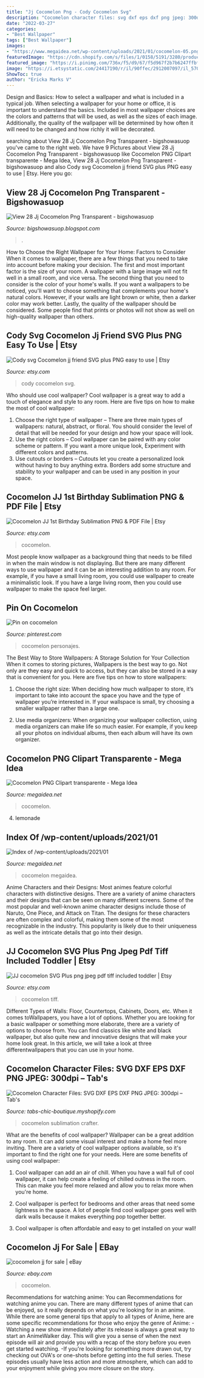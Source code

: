 ```yaml
---
title: "Jj Cocomelon Png - Cody Cocomelon Svg"
description: "Cocomelon character files: svg dxf eps dxf png jpeg: 300dpi – tab&#039;s"
date: "2022-03-27"
categories:
- "Best Wallpaper"
tags: ["Best Wallpaper"]
images:
- "https://www.megaidea.net/wp-content/uploads/2021/01/cocomelon-05.png"
featuredImage: "https://cdn.shopify.com/s/files/1/0158/5191/3280/products/CocoMelonJJwithBackground_250x250@2x.jpg?v=1605138329"
featured_image: "https://i.pinimg.com/736x/f5/d9/67/f5d967f2b7b6247ffbfaae6a167b0545.jpg"
image: "https://i.etsystatic.com/24417190/r/il/90ffec/2912007097/il_570xN.2912007097_i4r7.jpg"
ShowToc: true
author: "Ericka Marks V"
---
```



Design and Basics: How to select a wallpaper and what is included in a typical job.
When selecting a wallpaper for your home or office, it is important to understand the basics. Included in most wallpaper choices are the colors and patterns that will be used, as well as the sizes of each image. Additionally, the quality of the wallpaper will be determined by how often it will need to be changed and how richly it will be decorated.

	

		
searching about View 28 Jj Cocomelon Png Transparent - bigshowasuop you've came to the right web. We have 9 Pictures about View 28 Jj Cocomelon Png Transparent - bigshowasuop like Cocomelon PNG Clipart transparente - Mega Idea, View 28 Jj Cocomelon Png Transparent - bigshowasuop and also Cody svg Cocomelon jj friend SVG plus PNG easy to use | Etsy. Here you go:
		
    
## View 28 Jj Cocomelon Png Transparent - Bigshowasuop

<img loading=lazy src="https://lh6.googleusercontent.com/proxy/ff9HagZpZJaHmsrxBFXA3H79P4jAcqzrJNplMpnWm6QBSyGPadZz8cyfWczTaC07ERLjXyu55CS45lrAZ6qjAhCjErI=w1200-h630-n-k-no-nu" onerror="this.onerror=null;this.src='https://tse4.mm.bing.net/th?id=OIP.QCwb56VsO36uwsGTl7Om9gHaFj&amp;pid=15.1';" alt="View 28 Jj Cocomelon Png Transparent - bigshowasuop">

_Source: bigshowasuop.blogspot.com_

>. 

	

How to Choose the Right Wallpaper for Your Home: Factors to Consider
When it comes to wallpaper, there are a few things that you need to take into account before making your decision. The first and most important factor is the size of your room. A wallpaper with a large image will not fit well in a small room, and vice versa. 
The second thing that you need to consider is the color of your home's walls. If you want a wallpapers to be noticed, you'll want to choose something that complements your home's natural colors. However, if your walls are light brown or white, then a darker color may work better. 
Lastly, the quality of the wallpaper should be considered. Some people find that prints or photos will not show as well on high-quality wallpaper than others.

    
## Cody Svg Cocomelon Jj Friend SVG Plus PNG Easy To Use | Etsy

<img loading=lazy src="https://i.etsystatic.com/24417190/r/il/90ffec/2912007097/il_570xN.2912007097_i4r7.jpg" onerror="this.onerror=null;this.src='https://tse1.mm.bing.net/th?id=OIP.5Fb1GRBG0djPqU4pKKHICQHaFj&amp;pid=15.1';" alt="Cody svg Cocomelon jj friend SVG plus PNG easy to use | Etsy">

_Source: etsy.com_

>cody cocomelon svg. 

	

Who should use cool wallpaper?
Cool wallpaper is a great way to add a touch of elegance and style to any room. Here are five tips on how to make the most of cool wallpaper: 
1) Choose the right type of wallpaper – There are three main types of wallpapers: natural, abstract, or floral. You should consider the level of detail that will be needed for your design and how your space will look. 
2) Use the right colors – Cool wallpaper can be paired with any color scheme or pattern. If you want a more unique look, Experiment with different colors and patterns. 
3) Use cutouts or borders – Cutouts let you create a personalized look without having to buy anything extra. Borders add some structure and stability to your wallpaper and can be used in any position in your space.

    
## Cocomelon JJ 1st Birthday Sublimation PNG &amp; PDF File | Etsy

<img loading=lazy src="https://i.etsystatic.com/21519127/r/il/c41cd8/3246376782/il_fullxfull.3246376782_kejw.jpg" onerror="this.onerror=null;this.src='https://tse1.mm.bing.net/th?id=OIP.cmgXqukHCSEhMcQJFZW1QgHaFu&amp;pid=15.1';" alt="Cocomelon JJ 1st Birthday Sublimation PNG &amp; PDF File | Etsy">

_Source: etsy.com_

>cocomelon. 

	

Most people know wallpaper as a background thing that needs to be filled in when the main window is not displaying. But there are many different ways to use wallpaper and it can be an interesting addition to any room. For example, if you have a small living room, you could use wallpaper to create a minimalistic look. If you have a large living room, then you could use wallpaper to make the space feel larger.

    
## Pin On Cocomelon

<img loading=lazy src="https://i.pinimg.com/736x/f5/d9/67/f5d967f2b7b6247ffbfaae6a167b0545.jpg" onerror="this.onerror=null;this.src='https://tse2.mm.bing.net/th?id=OIP.EYjNy82RzapVZy55JezV6QHaHa&amp;pid=15.1';" alt="Pin on cocomelon">

_Source: pinterest.com_

>cocomelon personajes. 

	

The Best Way to Store Wallpapers: A Storage Solution for Your Collection
When it comes to storing pictures, Wallpapers is the best way to go. Not only are they easy and quick to access, but they can also be stored in a way that is convenient for you. Here are five tips on how to store wallpapers:
1) Choose the right size: When deciding how much wallpaper to store, it’s important to take into account the space you have and the type of wallpaper you’re interested in. If your wallspace is small, try choosing a smaller wallpaper rather than a large one.

2) Use media organizers: When organizing your wallpaper collection, using media organizers can make life so much easier. For example, if you keep all your photos on individual albums, then each album will have its own organizer.

    
## Cocomelon PNG Clipart Transparente - Mega Idea

<img loading=lazy src="https://www.megaidea.net/wp-content/uploads/2021/01/cocomelon-05.png" onerror="this.onerror=null;this.src='https://tse3.mm.bing.net/th?id=OIP.oS1Q9oMJiS6wXuT9PEjZnwHaI3&amp;pid=15.1';" alt="Cocomelon PNG Clipart transparente - Mega Idea">

_Source: megaidea.net_

>cocomelon. 

	

4. lemonade 

    
## Index Of /wp-content/uploads/2021/01

<img loading=lazy src="https://www.megaidea.net/wp-content/uploads/2021/01/JJ-cocomelon-05-473x438.png" onerror="this.onerror=null;this.src='https://tse2.mm.bing.net/th?id=OIP.66mdL-Njf5e__6sB_JXGLwAAAA&amp;pid=15.1';" alt="Index of /wp-content/uploads/2021/01">

_Source: megaidea.net_

>cocomelon megaidea. 

	

Anime Characters and their Designs: Most animes feature colorful characters with distinctive designs.
There are a variety of anime characters and their designs that can be seen on many different screens. Some of the most popular and well-known anime character designs include those of Naruto, One Piece, and Attack on Titan. The designs for these characters are often complex and colorful, making them some of the most recognizable in the industry. This popularity is likely due to their uniqueness as well as the intricate details that go into their design.

    
## JJ Cocomelon SVG Plus Png Jpeg Pdf Tiff Included Toddler | Etsy

<img loading=lazy src="https://i.etsystatic.com/24417190/r/il/5c84d2/2929635204/il_fullxfull.2929635204_nz2b.jpg" onerror="this.onerror=null;this.src='https://tse2.mm.bing.net/th?id=OIP.lzBMxmKl3sUmlNGgUMCbbgHaFj&amp;pid=15.1';" alt="JJ cocomelon SVG Plus png jpeg pdf tiff included toddler | Etsy">

_Source: etsy.com_

>cocomelon tiff. 

	

Different Types of Walls: Floor, Countertops, Cabinets, Doors, etc.
When it comes toWallpapers, you have a lot of options. Whether you are looking for a basic wallpaper or something more elaborate, there are a variety of options to choose from. You can find classics like white and black wallpaper, but also quite new and innovative designs that will make your home look great. In this article, we will take a look at three differentwallpapers that you can use in your home.

    
## Cocomelon Character Files: SVG DXF EPS DXF PNG JPEG: 300dpi – Tab&#039;s

<img loading=lazy src="https://cdn.shopify.com/s/files/1/0158/5191/3280/products/CocoMelonJJwithBackground_250x250@2x.jpg?v=1605138329" onerror="this.onerror=null;this.src='https://tse1.mm.bing.net/th?id=OIP.B6Ot7VI864JAKm_CDgOBxwHaHa&amp;pid=15.1';" alt="Cocomelon Character Files: SVG DXF EPS DXF PNG JPEG: 300dpi – Tab&#039;s">

_Source: tabs-chic-boutique.myshopify.com_

>cocomelon sublimation crafter. 

	

What are the benefits of cool wallpaper?
Wallpaper can be a great addition to any room. It can add some visual interest and make a home feel more inviting. There are a variety of cool wallpaper options available, so it's important to find the right one for your needs. Here are some benefits of using cool wallpaper: 
1. Cool wallpaper can add an air of chill. When you have a wall full of cool wallpaper, it can help create a feeling of chilled outness in the room. This can make you feel more relaxed and allow you to relax more when you're home. 

2. Cool wallpaper is perfect for bedrooms and other areas that need some lightness in the space. A lot of people find cool wallpaper goes well with dark walls because it makes everything pop together better. 

3. Cool wallpaper is often affordable and easy to get installed on your wall!

    
## Cocomelon Jj For Sale | EBay

<img loading=lazy src="https://i.ebayimg.com/thumbs/images/g/8iIAAOSwMqtffSmw/s-l225.jpg" onerror="this.onerror=null;this.src='https://tse1.mm.bing.net/th?id=OIP.rvkE3yupi0Crw52a813tXAAAAA&amp;pid=15.1';" alt="cocomelon jj for sale | eBay">

_Source: ebay.com_

>cocomelon. 

	

Recommendations for watching anime: You can
Recommendations for watching anime you can. There are many different types of anime that can be enjoyed, so it really depends on what you're looking for in an anime. While there are some general tips that apply to all types of Anime, here are some specific recommendations for those who enjoy the genre of Anime: 
-Watching a new show immediately after its release is always a great way to start an AnimeWalker day. This will give you a sense of when the next episode will air and provide you with a recap of the story before you even get started watching. 
-If you're looking for something more drawn out, try checking out OVA's or one-shots before getting into the full series. These episodes usually have less action and more atmosphere, which can add to your enjoyment while giving you more closure on the story.


